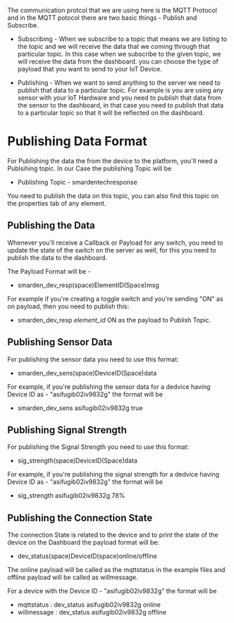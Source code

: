 The communication protcol that we are using here is the MQTT Protocol and in the MQTT potocol there are two basic things - Publish and Subscribe. 

* Subscribing - When we subscribe to a topic that means we are listing to the topic and we will receive the data that we coming through that particular topic. In this case when we subscribe to the given topic, we will receive the data from the dashboard. you can choose the type of payload that you want to send to your IoT Device. 

* Publishing - When we want to send anything to the server we need to publish that data to a particular topic. For example is you are using any sensor with your IoT Hardware and you need to publish that data from the sensor to the dashboard, in that case you need to publish that data to a particular topic so that it will be reflected on the dashboard. 

# Publishing Data Format 

For Publishing the data the from the device to the platform, you'll need a Publsihing topic. In our Case the publishing Topic will be 

* Publishing Topic - smardentechresponse

You need to publish the data on this topic, you can also find this topic on the properties tab of any element.  

## Publishing the Data 

Whenever you'll receive a Callback or Payload for any switch, you need to update the state of the switch on the server as well, for this you need to publish the data to the dashboard. 

The Payload Format will be - 
* smarden_dev_resp(space)ElementID(Space)msg

For example if you're creating a toggle switch and you're sending "ON" as on payload, then you need to publish this: 
* smarden_dev_resp *element_id* ON as the payload to Publish Topic. 

## Publishing Sensor Data 

For publishing the sensor data you need to use this format: 
* smarden_dev_sens(space)DeviceID(Space)data

For example, if you're publishing the sensor data for a dedvice having Device ID as - "asifugib02iv9832g" the format will be 
* smarden_dev_sens asifugib02iv9832g true

## Publishing Signal Strength 

For publishing the Signal Strength you need to use this format: 
* sig_strength(space)DeviceID(Space)data

For example, if you're publishing the signal strength for a dedvice having Device ID as - "asifugib02iv9832g" the format will be 
* sig_strength asifugib02iv9832g 78%

## Publishing the Connection State 

The connection State is related to the device and to print the state of the device on the Dashboard the payload format will be: 

* dev_status(space)DeviceID(space)online/offline 

The online payload will be called as the mqttstatus in the example files and offline payload will be called as willmessage. 

For a device with the Device ID - "asifugib02iv9832g" the format will be
* mqttstatus : dev_status asifugib02iv9832g online 
* willmessage : dev_status asifugib02iv9832g offline 

